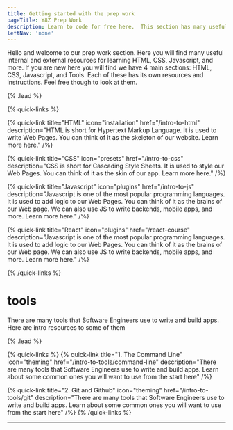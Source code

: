 ```yaml
---
title: Getting started with the prep work
pageTitle: Y8Z Prep Work
description: Learn to code for free here.  This section has many useful internal and external resources for learning HTML, CSS, Javascript, and more.
leftNav: 'none'
---
```


Hello and welcome to our prep work section. Here you will find many useful internal and external resources for learning HTML, CSS, Javascript, and more. If you are new here you will find we have 4 main sections: HTML, CSS, Javascript, and Tools. Each of these has its own resources and instructions. Feel free though to look at them.

{% .lead %}

{% quick-links %}

{% quick-link title="HTML" icon="installation" href="/intro-to-html" description="HTML is short for Hypertext Markup Language. It is used to write Web Pages. You can think of it as the skeleton of our website. Learn more here." /%}

{% quick-link title="CSS" icon="presets" href="/intro-to-css" description="CSS is short for Cascading Style Sheets. It is used to style our Web Pages. You can think of it as the skin of our app. Learn more here." /%}

{% quick-link title="Javascript" icon="plugins" href="/intro-to-js" description="Javascript is one of the most popular programming languages. It is used to add logic to our Web Pages. You can think of it as the brains of our Web page. We can also use JS to write backends, mobile apps, and more. Learn more here." /%}

{% quick-link title="React" icon="plugins" href="/react-course" description="Javascript is one of the most popular programming languages. It is used to add logic to our Web Pages. You can think of it as the brains of our Web page. We can also use JS to write backends, mobile apps, and more. Learn more here." /%}



{% /quick-links %}


# tools

There are many tools that Software Engineers use to write and build apps.  Here are intro resources to some of them

{% .lead %}

{% quick-links %}
{% quick-link title="1. The Command Line" icon="theming" href="/intro-to-tools/command-line" description="There are many tools that Software Engineers use to write and build apps.  Learn about some common ones you will want to use from the start here" /%}

{% quick-link title="2. Git and Github" icon="theming" href="/intro-to-tools/git" description="There are many tools that Software Engineers use to write and build apps.  Learn about some common ones you will want to use from the start here" /%}
{% /quick-links %}

---